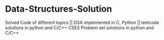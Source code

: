 # Data-Structures-Solution
Solved Code of different topics ||
DSA implemented in C, Python ||
leetcode solutions in python and C/C++
CSES Problem set solutions in python and C/C++
